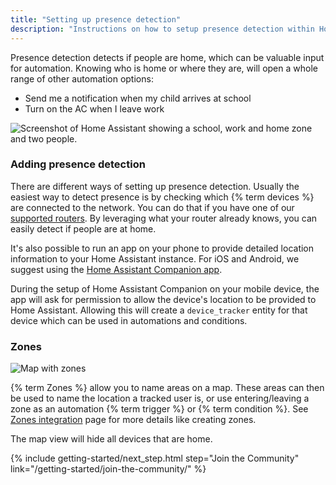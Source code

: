 ```yaml
---
title: "Setting up presence detection"
description: "Instructions on how to setup presence detection within Home Assistant."
---
```


Presence detection detects if people are home, which can be valuable input for automation. Knowing who is home or where they are, will open a whole range of other automation options:

- Send me a notification when my child arrives at school
- Turn on the AC when I leave work

![Screenshot of Home Assistant showing a school, work and home zone and two people.](/images/screenshots/map.png)

### Adding presence detection

There are different ways of setting up presence detection. Usually the easiest way to detect presence is by checking which {% term devices %} are connected to the network. You can do that if you have one of our [supported routers][routers]. By leveraging what your router already knows, you can easily detect if people are at home.

It's also possible to run an app on your phone to provide detailed location information to your Home Assistant instance. For iOS and Android, we suggest using the [Home Assistant Companion app][companion].

During the setup of Home Assistant Companion on your mobile device, the app will ask for permission to allow the device's location to be provided to Home Assistant. Allowing this will create a `device_tracker` entity for that device which can be used in automations and conditions.


### Zones
![Map with zones](/images/screenshots/badges-zone.png)

{% term Zones %} allow you to name areas on a map. These areas can then be used to name the location a tracked user is, or use entering/leaving a zone as an automation {% term trigger %} or {% term condition %}. See [Zones integration](/integrations/zone/) page for more details like creating zones.

<div class='note'>
The map view will hide all devices that are home.
</div>

[routers]: /integrations/#presence-detection
[nmap]: /integrations/nmap_tracker
[ha-bluetooth]: /integrations/bluetooth_tracker
[ha-bluetooth-le]: /integrations/bluetooth_le_tracker
[ha-locative]: /integrations/locative
[ha-gpslogger]: /integrations/gpslogger
[ha-presence]: /integrations/#presence-detection
[mqtt-self]: /integrations/mqtt/#run-your-own
[mqtt-cloud]: /integrations/mqtt/#cloudmqtt
[zone]: /integrations/zone/
[trigger]: /getting-started/automation-trigger/#zone-trigger
[condition]: /getting-started/automation-condition/#zone-condition
[ha-map]: /integrations/map/
[companion]: https://companion.home-assistant.io/

{% include getting-started/next_step.html step="Join the Community" link="/getting-started/join-the-community/" %}
